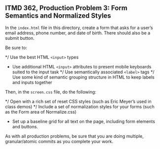 ## ITMD 362, Production Problem 3: Form Semantics and Normalized Styles

In the `index.html` file in this directory, create a form that asks for a user’s email address,
phone number, and date of birth. There should also be a submit button.

Be sure to:

*/ Use the best HTML `<input>` types
* Use additional HTML `<input>` attributes to present mobile keyboards suited to the input task
*/ Use semantically associated `<label>` tags
*/ Use some kind of semantic grouping structure in HTML to keep labels and inputs together

Then, in the `screen.css` file, do the following:

*/ Open with a rich set of reset CSS styles (such as Eric Meyer’s used in class demos)
*/ Include a set of normalization styles for your forms (such as the Form area of Normalize.css)
* Set up a baseline grid for all text on the page, including form elements and buttons.

As with all production problems, be sure that you are doing multiple, granular/atomic commits as you
complete your work.
